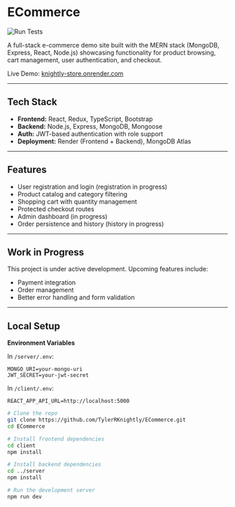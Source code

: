 # ECommerce
![Run Tests](https://github.com/tylerrknightly/eCommerce/actions/workflows/test.yml/badge.svg)

A full-stack e-commerce demo site built with the MERN stack (MongoDB, Express, React, Node.js) showcasing functionality for product browsing, cart management, user authentication, and checkout.

Live Demo: [knightly-store.onrender.com](https://knightly-store.onrender.com)

---

## Tech Stack

- **Frontend:** React, Redux, TypeScript, Bootstrap
- **Backend:** Node.js, Express, MongoDB, Mongoose
- **Auth:** JWT-based authentication with role support
- **Deployment:** Render (Frontend + Backend), MongoDB Atlas

---

## Features

- User registration and login (registration in progress)
- Product catalog and category filtering
- Shopping cart with quantity management
- Protected checkout routes
- Admin dashboard (in progress)
- Order persistence and history (history in progress)

---

## Work in Progress

This project is under active development. Upcoming features include:
- Payment integration
- Order management
- Better error handling and form validation

---

## Local Setup

**Environment Variables**

In `/server/.env`:
```
MONGO_URI=your-mongo-uri
JWT_SECRET=your-jwt-secret
```

In `/client/.env`:
```
REACT_APP_API_URL=http://localhost:5000
```

```bash
# Clone the repo
git clone https://github.com/TylerRKnightly/ECommerce.git
cd ECommerce

# Install frontend dependencies
cd client
npm install

# Install backend dependencies
cd ../server
npm install

# Run the development server
npm run dev